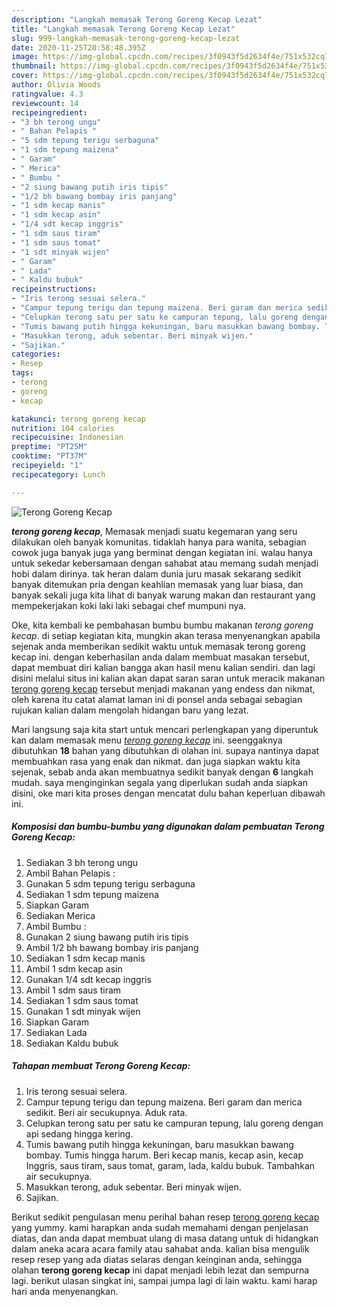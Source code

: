 ```yaml
---
description: "Langkah memasak Terong Goreng Kecap Lezat"
title: "Langkah memasak Terong Goreng Kecap Lezat"
slug: 999-langkah-memasak-terong-goreng-kecap-lezat
date: 2020-11-25T20:58:48.395Z
image: https://img-global.cpcdn.com/recipes/3f0943f5d2634f4e/751x532cq70/terong-goreng-kecap-foto-resep-utama.jpg
thumbnail: https://img-global.cpcdn.com/recipes/3f0943f5d2634f4e/751x532cq70/terong-goreng-kecap-foto-resep-utama.jpg
cover: https://img-global.cpcdn.com/recipes/3f0943f5d2634f4e/751x532cq70/terong-goreng-kecap-foto-resep-utama.jpg
author: Olivia Woods
ratingvalue: 4.3
reviewcount: 14
recipeingredient:
- "3 bh terong ungu"
- " Bahan Pelapis "
- "5 sdm tepung terigu serbaguna"
- "1 sdm tepung maizena"
- " Garam"
- " Merica"
- " Bumbu "
- "2 siung bawang putih iris tipis"
- "1/2 bh bawang bombay iris panjang"
- "1 sdm kecap manis"
- "1 sdm kecap asin"
- "1/4 sdt kecap inggris"
- "1 sdm saus tiram"
- "1 sdm saus tomat"
- "1 sdt minyak wijen"
- " Garam"
- " Lada"
- " Kaldu bubuk"
recipeinstructions:
- "Iris terong sesuai selera."
- "Campur tepung terigu dan tepung maizena. Beri garam dan merica sedikit. Beri air secukupnya. Aduk rata."
- "Celupkan terong satu per satu ke campuran tepung, lalu goreng dengan api sedang hingga kering."
- "Tumis bawang putih hingga kekuningan, baru masukkan bawang bombay. Tumis hingga harum. Beri kecap manis, kecap asin, kecap Inggris, saus tiram, saus tomat, garam, lada, kaldu bubuk. Tambahkan air secukupnya."
- "Masukkan terong, aduk sebentar. Beri minyak wijen."
- "Sajikan."
categories:
- Resep
tags:
- terong
- goreng
- kecap

katakunci: terong goreng kecap 
nutrition: 104 calories
recipecuisine: Indonesian
preptime: "PT25M"
cooktime: "PT37M"
recipeyield: "1"
recipecategory: Lunch

---
```



![Terong Goreng Kecap](https://img-global.cpcdn.com/recipes/3f0943f5d2634f4e/751x532cq70/terong-goreng-kecap-foto-resep-utama.jpg)

<b><i>terong goreng kecap</i></b>, Memasak menjadi suatu kegemaran yang seru dilakukan oleh banyak komunitas. tidaklah hanya para wanita, sebagian cowok juga banyak juga yang berminat dengan kegiatan ini. walau hanya untuk sekedar kebersamaan dengan sahabat atau memang sudah menjadi hobi dalam dirinya. tak heran dalam dunia juru masak sekarang sedikit banyak ditemukan pria dengan keahlian memasak yang luar biasa, dan banyak sekali juga kita lihat di banyak warung makan dan restaurant yang mempekerjakan koki laki laki sebagai chef mumpuni nya.



Oke, kita kembali ke pembahasan bumbu bumbu makanan <i>terong goreng kecap</i>. di setiap kegiatan kita, mungkin akan terasa menyenangkan apabila sejenak anda memberikan sedikit waktu untuk memasak terong goreng kecap ini. dengan keberhasilan anda dalam membuat masakan tersebut, dapat membuat diri kalian bangga akan hasil menu kalian sendiri. dan lagi disini melalui situs ini kalian akan dapat saran saran untuk meracik makanan <u>terong goreng kecap</u> tersebut menjadi makanan yang endess dan nikmat, oleh karena itu catat alamat laman ini di ponsel anda sebagai sebagian rujukan kalian dalam mengolah hidangan baru yang lezat.


Mari langsung saja kita start untuk mencari perlengkapan yang diperuntuk kan dalam memasak menu <u><i>terong goreng kecap</i></u> ini. seenggaknya dibutuhkan <b>18</b> bahan yang dibutuhkan di olahan ini. supaya nantinya dapat membuahkan rasa yang enak dan nikmat. dan juga siapkan waktu kita sejenak, sebab anda akan membuatnya sedikit banyak dengan <b>6</b> langkah mudah. saya menginginkan segala yang diperlukan sudah anda siapkan disini, oke mari kita proses dengan mencatat dulu bahan keperluan dibawah ini.

<!--inarticleads1-->

##### Komposisi dan bumbu-bumbu yang digunakan dalam pembuatan Terong Goreng Kecap:

1. Sediakan 3 bh terong ungu
1. Ambil  Bahan Pelapis :
1. Gunakan 5 sdm tepung terigu serbaguna
1. Sediakan 1 sdm tepung maizena
1. Siapkan  Garam
1. Sediakan  Merica
1. Ambil  Bumbu :
1. Gunakan 2 siung bawang putih iris tipis
1. Ambil 1/2 bh bawang bombay iris panjang
1. Sediakan 1 sdm kecap manis
1. Ambil 1 sdm kecap asin
1. Gunakan 1/4 sdt kecap inggris
1. Ambil 1 sdm saus tiram
1. Sediakan 1 sdm saus tomat
1. Gunakan 1 sdt minyak wijen
1. Siapkan  Garam
1. Sediakan  Lada
1. Sediakan  Kaldu bubuk




<!--inarticleads2-->

##### Tahapan membuat Terong Goreng Kecap:

1. Iris terong sesuai selera.
1. Campur tepung terigu dan tepung maizena. Beri garam dan merica sedikit. Beri air secukupnya. Aduk rata.
1. Celupkan terong satu per satu ke campuran tepung, lalu goreng dengan api sedang hingga kering.
1. Tumis bawang putih hingga kekuningan, baru masukkan bawang bombay. Tumis hingga harum. Beri kecap manis, kecap asin, kecap Inggris, saus tiram, saus tomat, garam, lada, kaldu bubuk. Tambahkan air secukupnya.
1. Masukkan terong, aduk sebentar. Beri minyak wijen.
1. Sajikan.




Berikut sedikit pengulasan menu perihal bahan resep <u>terong goreng kecap</u> yang yummy. kami harapkan anda sudah memahami dengan penjelasan diatas, dan anda dapat membuat ulang di masa datang untuk di hidangkan dalam aneka acara acara family atau sahabat anda. kalian bisa mengulik resep resep yang ada diatas selaras dengan keinginan anda, sehingga olahan <b>terong goreng kecap</b> ini dapat menjadi lebih lezat dan sempurna lagi. berikut ulasan singkat ini, sampai jumpa lagi di lain waktu. kami harap hari anda menyenangkan.
